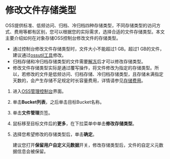 # 修改文件存储类型

OSS提供标准、低频访问、归档、冷归档四种存储类型，不同存储类型的访问方式、费用等都有区别，您可以根据您的实际需求，选择合适的文件存储类型。本文主要介绍如何在对象存储OSS控制台修改文件的存储类型。

-   通过控制台修改文件存储类型时，文件大小不能超过1 GB。超过1 GB的文件，建议通过[ossutil工具](/intl.zh-CN/常用工具/命令行工具ossutil/常用命令/set-meta.md)修改。
-   归档存储和冷归档存储类型的文件需要[解冻](/intl.zh-CN/控制台用户指南/上传、下载和管理文件/解冻文件.md)后才可以修改存储类型。
-   修改文件存储类型实际是通过覆写操作，将文件修改为指定的存储类型。所以，若修改的文件是低频访问、归档存储、冷归档存储类型，且存储未满指定天数的，会产生存储不足规定时长容量费用，详情请参见[存储费用](/intl.zh-CN/计量计费/计量项和计费项/存储费用.md)。

1.  进入[OSS管理控制台](https://oss.console.aliyun.com/)界面。

2.  单击**Bucket列表**，之后单击目标Bucket名称。

3.  单击**文件管理**页签。

4.  鼠标移至目标文件后的**更多**，在下拉菜单中单击**修改存储类型**。

5.  选择您希望修改的存储类型后，单击**确定**。

    建议您打开**保留用户自定义元数据**开关，修改存储类型后，文件的自定义元数据信息会被保留。


